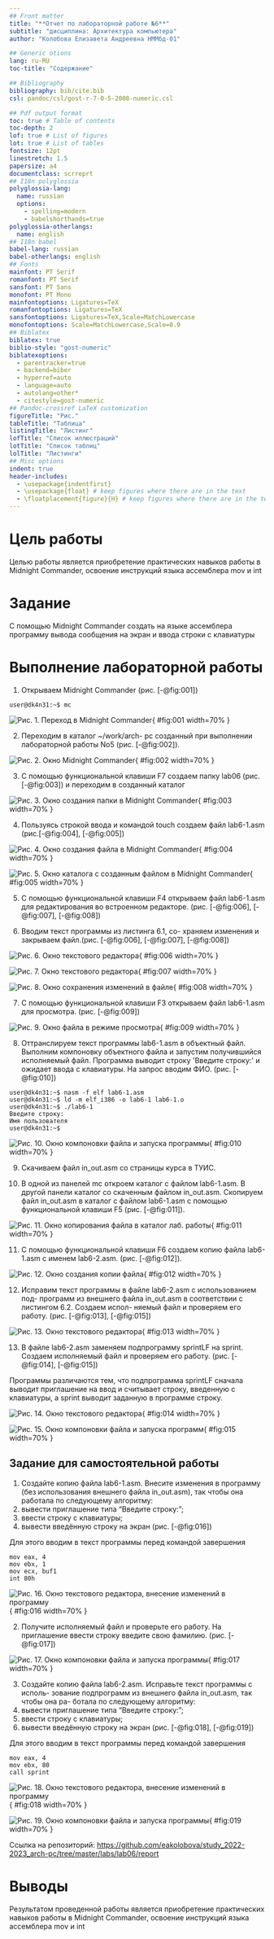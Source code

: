 ```yaml
---
## Front matter
title: "**Отчет по лабораторной работе №6**"
subtitle: "дисциплина: Архитектура компьютера"
author: "Колобова Елизавета Андреевна НММбд-01"

## Generic otions
lang: ru-RU
toc-title: "Содержание"

## Bibliography
bibliography: bib/cite.bib
csl: pandoc/csl/gost-r-7-0-5-2008-numeric.csl

## Pdf output format
toc: true # Table of contents
toc-depth: 2
lof: true # List of figures
lot: true # List of tables
fontsize: 12pt
linestretch: 1.5
papersize: a4
documentclass: scrreprt
## I18n polyglossia
polyglossia-lang:
  name: russian
  options:
	- spelling=modern
	- babelshorthands=true
polyglossia-otherlangs:
  name: english
## I18n babel
babel-lang: russian
babel-otherlangs: english
## Fonts
mainfont: PT Serif
romanfont: PT Serif
sansfont: PT Sans
monofont: PT Mono
mainfontoptions: Ligatures=TeX
romanfontoptions: Ligatures=TeX
sansfontoptions: Ligatures=TeX,Scale=MatchLowercase
monofontoptions: Scale=MatchLowercase,Scale=0.9
## Biblatex
biblatex: true
biblio-style: "gost-numeric"
biblatexoptions:
  - parentracker=true
  - backend=biber
  - hyperref=auto
  - language=auto
  - autolang=other*
  - citestyle=gost-numeric
## Pandoc-crossref LaTeX customization
figureTitle: "Рис."
tableTitle: "Таблица"
listingTitle: "Листинг"
lofTitle: "Список иллюстраций"
lotTitle: "Список таблиц"
lolTitle: "Листинги"
## Misc options
indent: true
header-includes:
  - \usepackage{indentfirst}
  - \usepackage{float} # keep figures where there are in the text
  - \floatplacement{figure}{H} # keep figures where there are in the text
---
```


# **Цель работы**

Целью работы является приобретение практических навыков работы в Midnight Commander, 
освоение инструкций языка ассемблера mov и int

# **Задание**

С помощью Midnight Commander создать на языке ассемблера программу вывода сообщения 
на экран и ввода строки с клавиатуры

# **Выполнение лабораторной работы**
1. Открываем Midnight Commander (рис. [-@fig:001])
```
user@dk4n31:~$ mc
```

![Рис. 1. Переход в Midnight Commander](image/л6к1.png){ #fig:001 width=70% }

2. Переходим в каталог ~/work/arch-
pc созданный при выполнении лабораторной работы No5 (рис. [-@fig:002]).

![Рис. 2. Окно Midnight Commander](image/л6к2.png){ #fig:002 width=70% }

3. С помощью функциональной клавиши F7 создаем папку lab06 (рис.[-@fig:003])
и переходим в созданный каталог

![Рис. 3. Окно создания папки в Midnight Commander](image/л6к3.png){ #fig:003 width=70% }

4. Пользуясь строкой ввода и командой touch создаем файл lab6-1.asm (рис.[-@fig:004], [-@fig:005])

![Рис. 4. Окно создания файла в Midnight Commander](image/л6к4.png){ #fig:004 width=70% }

![Рис. 5. Окно каталога с созданным файлом в Midnight Commander](image/л6к5.png){ #fig:005 width=70% }

5. С помощью функциональной клавиши F4 открываем файл lab6-1.asm для редактирования во встроенном редакторе. (рис. [-@fig:006], [-@fig:007], [-@fig:008])

6. Вводим текст программы из листинга 6.1, со-
храняем изменения и закрываем файл.(рис. [-@fig:006], [-@fig:007], [-@fig:008])

![Рис. 6. Окно текстового редактора](image/л6к7.png){ #fig:006 width=70% }

![Рис. 7. Окно текстового редактора](image/л6к8.png){ #fig:007 width=70% }

![Рис. 8. Окно сохранения изменений в файле](image/л6к9.png){ #fig:008 width=70% }

7. С помощью функциональной клавиши F3 открываем файл lab6-1.asm для
просмотра. (рис. [-@fig:009])

![Рис. 9. Окно файла в режиме просмотра](image/л6к20.png){ #fig:009 width=70% }

8. Оттранслируем текст программы lab6-1.asm в объектный файл. Выполним
 компоновку объектного файла и запустим получившийся исполняемый
файл. Программа выводит строку 'Введите строку:' и ожидает ввода с
клавиатуры. На запрос вводим ФИО. (рис. [-@fig:010])
```
user@dk4n31:~$ nasm -f elf lab6-1.asm
user@dk4n31:~$ ld -m elf_i386 -o lab6-1 lab6-1.o
user@dk4n31:~$ ./lab6-1
Введите строку:
Имя пользователя
user@dk4n31:~$
```
![Рис. 10. Окно компоновки файла и запуска программы](image/л6к10.png){ #fig:010 width=70% }

9. Скачиваем файл in_out.asm со страницы курса в ТУИС.

10. В одной из панелей mc откроем каталог с файлом lab6-1.asm. В другой панели
каталог со скаченным файлом in_out.asm.
Скопируем файл in_out.asm в каталог с файлом lab6-1.asm
с помощью функциональной клавиши F5 (рис. [-@fig:011]).

![Рис. 11. Окно копирования файла в каталог лаб. работы](image/л6к11.png){ #fig:011 width=70% }

11. С помощью функциональной клавиши F6 создаем копию файла lab6-
1.asm с именем lab6-2.asm. (рис. [-@fig:012]).

![Рис. 12. Окно создания копии файла](image/л6к12.png){ #fig:012 width=70% }

12. Исправим текст программы в файле lab6-2.asm с использованием под-
программ из внешнего файла in_out.asm в соответствии с листингом 6.2. Создаем испол-
няемый файл и проверяем его работу. (рис. [-@fig:013], [-@fig:015])

![Рис. 13. Окно текстового редактора](image/л6к15.png){ #fig:013 width=70% }

13. В файле lab6-2.asm заменяем подпрограмму sprintLF на sprint. Создаем
исполняемый файл и проверяем его работу. (рис. [-@fig:014], [-@fig:015])

Программы различаются тем, что подпрограмма sprintLF сначала выводит приглашение на ввод
и считывает строку, введенную с клавиатуры, а sprint выводит заданную в программе строку.

![Рис. 14. Окно текстового редактора](image/л6к16.png){ #fig:014 width=70% }

![Рис. 15. Окно компоновки файла и запуска программ](image/л6к17.png){ #fig:015 width=70% }

## **Задание для самостоятельной работы**
1. Создайте копию файла lab6-1.asm. Внесите изменения в программу (без
использования внешнего файла in_out.asm), так чтобы она работала по
следующему алгоритму:
  1. вывести приглашение типа “Введите строку:”;
  2. ввести строку с клавиатуры;
  3. вывести введённую строку на экран
(рис. [-@fig:016])

Для этого вводим в текст программы перед командой завершения
```
mov eax, 4
mov ebx, 1 
mov ecx, buf1
int 80h 
```
 
![Рис. 16. Окно текстового редактора, внесение изменений в программу](image/л6к13.png){ #fig:016 width=70% }

2. Получите исполняемый файл и проверьте его работу. На приглашение
ввести строку введите свою фамилию. (рис. [-@fig:017])

![Рис. 17. Окно компоновки файла и запуска программы](image/л6к14.png){ #fig:017 width=70% }

3. Создайте копию файла lab6-2.asm. Исправьте текст программы с исполь-
зование подпрограмм из внешнего файла in_out.asm, так чтобы она ра-
ботала по следующему алгоритму:
  1. вывести приглашение типа “Введите строку:”;
  2. ввести строку с клавиатуры;
  3. вывести введённую строку на экран
(рис. [-@fig:018], [-@fig:019])

Для этого вводим в текст программы перед командой завершения
```
mov eax, 4
mov ebx, 80
call sprint
```
 
![Рис. 18. Окно текстового редактора, внесение изменений в программу](image/л6к18.png){ #fig:018 width=70% }

![Рис. 19. Окно компоновки файла и запуска программы](image/л6к19.png){ #fig:019 width=70% }

Ссылка на репозиторий: https://github.com/eakolobova/study_2022-2023_arch-pc/tree/master/labs/lab06/report

# **Выводы**

Результатом проведенной работы является приобретение практических навыков работы в Midnight Commander, освоение инструкций языка ассемблера mov и int

